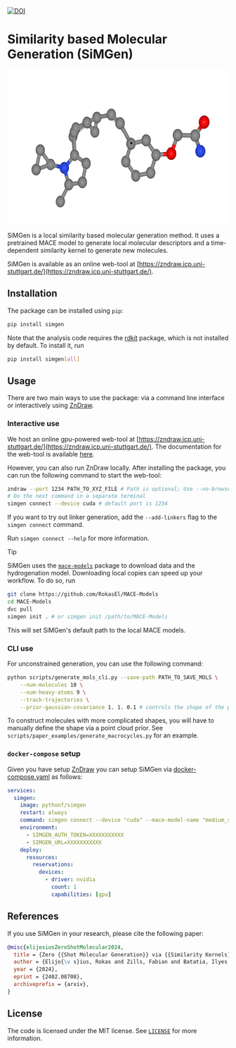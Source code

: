 [![DOI](https://img.shields.io/badge/arXiv-2402.08708-red)](https://arxiv.org/abs/2402.08708)

# Similarity based Molecular Generation (SiMGen)

<a href="https://zndraw.icp.uni-stuttgart.de">
    <img src="banner_animation.gif" height="350"/>
</a>

SiMGen is a local similarity based molecular generation method. It uses a pretrained MACE model to generate local molecular descriptors and a time-dependent similarity kernel to generate new molecules.

SiMGen is available as an online web-tool at [https://zndraw.icp.uni-stuttgart.de/](https://zndraw.icp.uni-stuttgart.de/).

## Installation

The package can be installed using `pip`:

```sh
pip install simgen
```

Note that the analysis code requires the [rdkit](https://github.com/rdkit/rdkit) package, which is not installed by default. To install it, run

```sh
pip install simgen[all]
```

## Usage

There are two main ways to use the package: via a command line interface or interactively using [ZnDraw](https://github.com/zincware/ZnDraw/).

### Interactive use

We host an online gpu-powered web-tool at [https://zndraw.icp.uni-stuttgart.de/](https://zndraw.icp.uni-stuttgart.de/). The documentation for the web-tool is available [here](https://RokasEl.github.io/simgen/).

However, you can also run ZnDraw locally. After installing the package, you can run the following command to start the web-tool:

```sh
zndraw --port 1234 PATH_TO_XYZ_FILE # Path is optional; Use --no-browser for remote servers
# Do the next command in a separate terminal
simgen connect --device cuda # default port is 1234
```

If you want to try out linker generation, add the `--add-linkers` flag to the `simgen connect` command.

Run `simgen connect --help` for more information.

> [!TIP]
> SiMGen uses the [`mace-models`](https://github.com/RokasEl/MACE-Models) package to download data and the hydrogenation model. Downloading local copies can speed up your workflow. To do so, run
> ```sh
> git clone https://github.com/RokasEl/MACE-Models
> cd MACE-Models
> dvc pull
> simgen init . # or simgen init /path/to/MACE-Models
> ```
> This will set SiMGen's default path to the local MACE models.


### CLI use

For unconstrained generation, you can use the following command:

```sh
python scripts/generate_mols_cli.py --save-path PATH_TO_SAVE_MOLS \
    --num-molecules 10 \
    --num-heavy-atoms 9 \
    --track-trajectories \
    --prior-gaussian-covariance 1. 1. 0.1 # controls the shape of the prior
```

To construct molecules with more complicated shapes, you will have to manually define the shape via a point cloud prior. See `scripts/paper_examples/generate_macrocycles.py` for an example.

### `docker-compose` setup
Given you have setup [ZnDraw](https://github.com/zincware/ZnDraw) you can setup SiMGen via [docker-compose.yaml](https://docs.docker.com/compose/) as follows:

```yaml
services:
  simgen:
    image: pythonf/simgen
    restart: always
    command: simgen connect --device "cuda" --mace-model-name "medium_spice" --reference-data-name "simgen_reference_data_medium" --path .
    environment:
      - SIMGEN_AUTH_TOKEN=XXXXXXXXXXX
      - SIMGEN_URL=XXXXXXXXXXX
    deploy:
      resources:
        reservations:
          devices:
            - driver: nvidia
              count: 1
              capabilities: [gpu]
```

## References

If you use SiMGen in your research, please cite the following paper:

```bibtex
@misc{elijosiusZeroShotMolecular2024,
  title = {Zero {{Shot Molecular Generation}} via {{Similarity Kernels}}},
  author = {Elijo{\v s}ius, Rokas and Zills, Fabian and Batatia, Ilyes and Norwood, Sam Walton and Kov{\'a}cs, D{\'a}vid P{\'e}ter and Holm, Christian and Cs{\'a}nyi, G{\'a}bor},
  year = {2024},
  eprint = {2402.08708},
  archiveprefix = {arxiv},
}
```


## License

The code is licensed under the MIT license. See [`LICENSE`](./LICENSE) for more information.
